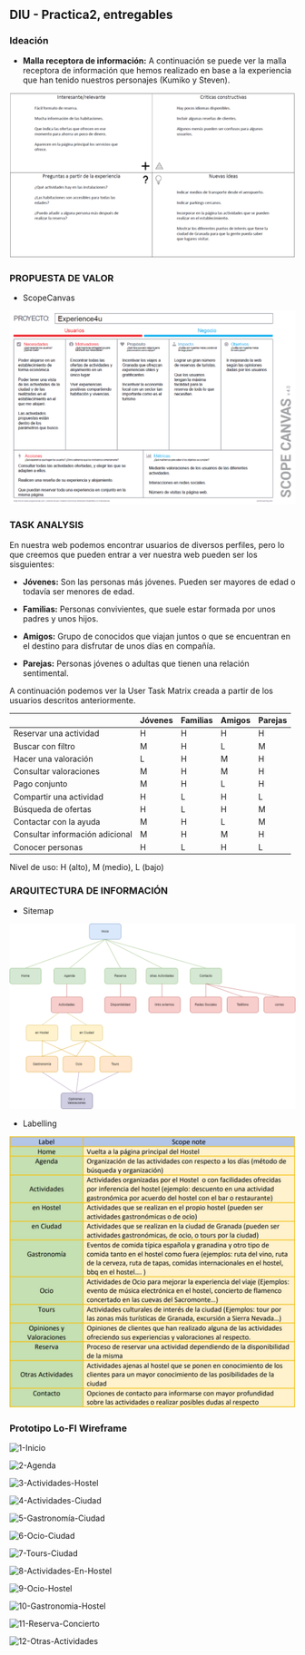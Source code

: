 ## DIU - Practica2, entregables

### Ideación 
* **Malla receptora de información:** A continuación se puede ver la malla receptora de información que hemos realizado en base a la experiencia que han tenido nuestros personajes (Kumiko y Steven).

![Malla receptora de información](img/MallaReceptoraDeInformacion.png)


### PROPUESTA DE VALOR
* ScopeCanvas

![Propuesta de valor](img/PropuestaDeValor.png)


### TASK ANALYSIS

En nuestra web podemos encontrar usuarios de diversos perfiles, pero lo que creemos que pueden entrar a ver nuestra web pueden ser los sisguientes:
    
- **Jóvenes:** Son las personas más jóvenes. Pueden ser mayores de edad o todavía ser menores de edad.

- **Familias:** Personas convivientes, que suele estar formada por unos padres y unos hijos.

- **Amigos:** Grupo de conocidos que viajan juntos o que se encuentran en el destino para disfrutar de unos días en compañía.

- **Parejas:** Personas jóvenes o adultas que tienen una relación sentimental.

A continuación podemos ver la User Task Matrix creada a partir de los usuarios descritos anteriormente.

| | Jóvenes | Familias | Amigos | Parejas |
| -- | -- | -- | -- | -- |
| Reservar una actividad | H | H | H | H |
| Buscar con filtro | M | H | L | M |
| Hacer una valoración | L | H | M | H |
| Consultar valoraciones | M | H | M | H |
| Pago conjunto | M | H | L | H |
| Compartir una actividad | H | L | H | L |
| Búsqueda de ofertas | H | L | H | M |
| Contactar con la ayuda | M | H | L | M |
| Consultar información adicional | M | H | M | H |
| Conocer personas | H | L | H | L |


Nivel de uso: H (alto), M (medio), L (bajo)

### ARQUITECTURA DE INFORMACIÓN

* Sitemap 

![SiteMap](img/SiteMap.png)

* Labelling 

![Labelling](img/Labelling.jpg)


### Prototipo Lo-FI Wireframe 

![1-Inicio](img/1-Inicio.png)


![2-Agenda](img/2-Agenda.png)


![3-Actividades-Hostel](img/3-Actividades-Hostel.png)


![4-Actividades-Ciudad](img/4-Actividades-Ciudad.png)


![5-Gastronomía-Ciudad](img/5-Gastronomía-Ciudad.png)


![6-Ocio-Ciudad](img/6-Ocio-Ciudad.png)


![7-Tours-Ciudad](img/7-Tours-Ciudad.png)


![8-Actividades-En-Hostel](img/8-Actividades-En-Hostel.png)


![9-Ocio-Hostel](img/9-Ocio-Hostel.png)


![10-Gastronomia-Hostel](img/10-Gastronomia-Hostel.png)


![11-Reserva-Concierto](img/11-Reserva-Concierto.png)


![12-Otras-Actividades](img/12-Otras-Actividades.png)
